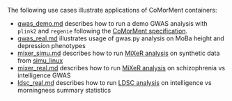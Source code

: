 The following use cases illustrate applications of CoMorMent containers:
* [gwas_demo.md](gwas_demo.md) describes how to run a demo GWAS analysis with ``plink2`` and ``regenie`` following the [CoMorMent specification](../gwas/pheno_geno_specification.md).
* [gwas_real.md](gwas_real.md) illustrates usage of gwas.py analysis on MoBa height and depression phenotypes
* [mixer_simu.md](mixer_simu.md) describes how to run [MiXeR analysis](http://github.com/precimed/mixer) on synthetic data from [simu_linux](http://github.com/precimed/simu)
* [mixer_real.md](mixer_real.md) describes how to run [MiXeR analysis](http://github.com/precimed/mixer) on schizophrenia vs intelligence GWAS
* [ldsc_real.md](ldsc_real.md) describes how to run [LDSC analysis](https://github.com/bulik/ldsc/wiki/Heritability-and-Genetic-Correlation) on intelligence vs morningness summary statistics
